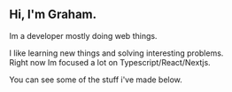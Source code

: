 ## Hi, I'm Graham.
Im a developer mostly doing web things. 

I like learning new things and solving interesting problems.<br>
Right now Im focused a lot on Typescript/React/Nextjs.

You can see some of the stuff i've made below.  
